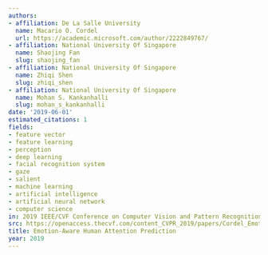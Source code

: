 ```yaml
---
authors:
- affiliation: De La Salle University
  name: Macario O. Cordel
  url: https://academic.microsoft.com/author/2222849767/
- affiliation: National University Of Singapore
  name: Shaojing Fan
  slug: shaojing_fan
- affiliation: National University Of Singapore
  name: Zhiqi Shen
  slug: zhiqi_shen
- affiliation: National University Of Singapore
  name: Mohan S. Kankanhalli
  slug: mohan_s_kankanhalli
date: '2019-06-01'
estimated_citations: 1
fields:
- feature vector
- feature learning
- perception
- deep learning
- facial recognition system
- gaze
- salient
- machine learning
- artificial intelligence
- artificial neural network
- computer science
in: 2019 IEEE/CVF Conference on Computer Vision and Pattern Recognition (CVPR)
src: https://openaccess.thecvf.com/content_CVPR_2019/papers/Cordel_Emotion-Aware_Human_Attention_Prediction_CVPR_2019_paper.pdf
title: Emotion-Aware Human Attention Prediction
year: 2019
---
```

